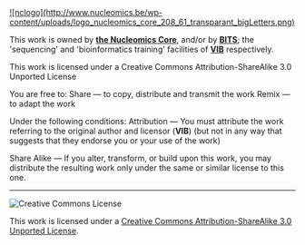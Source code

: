 <a href="http://www.nucleomics.be/" target="_blank">
![nclogo](http://www.nucleomics.be/wp-content/uploads/logo_nucleomics_core_208_61_transparant_bigLetters.png)
</a>

This work is owned by **<a href="https://www.nucleomics.be" target="_blank">the Nucleomics Core</a>**, and/or by **<a href="https://www.bits.vib.be" target="_blank">BITS</a>**; the 'sequencing' and 'bioinformatics training' facilities of **<a href="http://www.vib.be" target="_blank">VIB</a>** respectively.

This work is licensed under a Creative Commons Attribution-ShareAlike 3.0 Unported License

You are free to:
Share — to copy, distribute and transmit the work Remix — to adapt the work

Under the following conditions:
Attribution — You must attribute the work referring to the original author and licensor (**VIB**)
(but not in any way that suggests that they endorse you or your use of the work) 

Share Alike — If you alter, transform, or build upon this work, you may distribute the resulting work
only under the same or similar license to this one.

------------
![Creative Commons License](http://i.creativecommons.org/l/by-sa/3.0/88x31.png?raw=true)

This work is licensed under a [Creative Commons Attribution-ShareAlike 3.0 Unported License](http://creativecommons.org/licenses/by-sa/3.0/).
